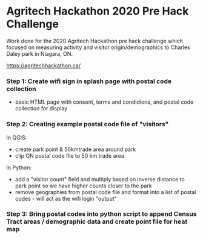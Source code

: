 # Agritech Hackathon 2020 Pre Hack Challenge

Work done for the 2020 Agritech Hackathon pre hack challenge which focused on measuring activity and visitor origin/demographics to Charles Daley park in Niagara, ON.

https://agritechhackathon.ca/

### Step 1: Create wifi sign in splash page with postal code collection

  - basic HTML page with consent, terms and condidions, and postal code collection for display

### Step 2: Creating example postal code file of "visitors"

In QGIS:
  - create park point & 50kmtrade area around park
  - clip ON postal code file to 50 km trade area

In Python:
  - add a "visitor count" field and multiply based on inverse distance  to park point so we have higher counts closer to the park
  - remove geographies from postal code file and format into a list of postal codes - will act as the wifi login "output"

### Step 3: Bring postal codes into python script to append Census Tract areas / demographic data and create point file for heat map
